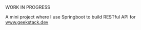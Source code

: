 WORK IN PROGRESS


A mini project where I use Springboot to build RESTful API for www.geekstack.dev
